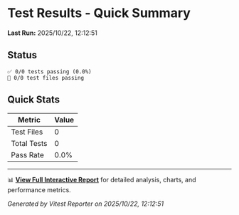 # Test Results - Quick Summary

**Last Run:** 2025/10/22, 12:12:51

## Status

```text
✅ 0/0 tests passing (0.0%)
📁 0/0 test files passing
```

## Quick Stats

| Metric | Value |
|--------|-------|
| Test Files | 0 |
| Total Tests | 0 |
| Pass Rate | 0.0% |

---

📊 **[View Full Interactive Report](./index.html)** for detailed analysis, charts, and performance metrics.

*Generated by Vitest Reporter on 2025/10/22, 12:12:51*
